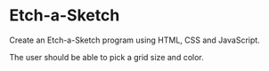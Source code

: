 # Etch-a-Sketch

Create an Etch-a-Sketch program using HTML, CSS and JavaScript.

The user should be able to pick a grid size and color.
